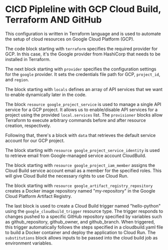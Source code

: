 # CICD Pipleline with GCP Cloud Build, Terraform AND GitHub

This configuration is written in Terraform language and is used to automate the setup of cloud resources on Google Cloud Platform (GCP). 

The code block starting with `terraform` specifies the required provider for GCP. In this case, it's the Google provider from HashiCorp that needs to be installed in Terraform.

The next block starting with `provider` specifies the configuration settings for the `google` provider. It sets the credentials file path for GCP, `project_id`, and `region`.

The block starting with `locals` defines an array of API services that we want to enable dynamically later in the code.

The block `resource google_project_service` is used to manage a single API service for a GCP project. It allows us to enable/disable API services for a project using the provided `local.services` list. The `provisioner` blocks allow Terraform to execute arbitrary commands before and after resource creation, respectively.

Following that, there's a block with `data` that retrieves the default service account for our GCP project.

The block starting with `resource google_project_service_identity` is used to retrieve email from Google-managed service account CloudBuild.

The block starting with `resource google_project_iam_member` assigns the Cloud Build service account email as a member for the specified roles. This will give Cloud Build the necessary rights to use Cloud Run.

The block starting with `resource google_artifact_registry_repository` creates a Docker image repository named "my-repository" in the Google Cloud Platform Artifact Registry. 

The last block is used to create a Cloud Build trigger named "hello-python" using the `google_cloudbuild_trigger` resource type. The trigger responds to changes pushed to a specific GitHub repository specified by variables such as github_repository, github_owner, and github_branch. When triggered, this trigger automatically follows the steps specified in a cloudbuild.yaml file to build a Docker container and deploy the application to Cloud Run. The `substitutions` block allows inputs to be passed into the cloud build job as environment variables. 

